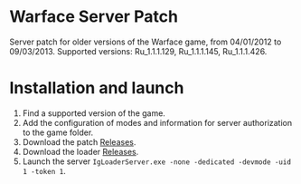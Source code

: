 # Warface Server Patch
Server patch for older versions of the Warface game, from 04/01/2012 to 09/03/2013.
Supported versions: Ru_1.1.1.129, Ru_1.1.1.145, Ru_1.1.1.426.
# Installation and launch
1. Find a supported version of the game.
2. Add the configuration of modes and information for server authorization to the game folder.
3. Download the patch [Releases](https://github.com/ivanygames/igpatchserver/releases).
4. Download the loader [Releases](https://github.com/ivanygames/igloaderserver/releases).
5. Launch the server `IgLoaderServer.exe -none -dedicated -devmode -uid 1 -token 1`.
